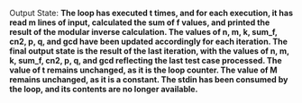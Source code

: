 Output State: **The loop has executed t times, and for each execution, it has read m lines of input, calculated the sum of f values, and printed the result of the modular inverse calculation. The values of n, m, k, sum_f, cn2, p, q, and gcd have been updated accordingly for each iteration. The final output state is the result of the last iteration, with the values of n, m, k, sum_f, cn2, p, q, and gcd reflecting the last test case processed. The value of t remains unchanged, as it is the loop counter. The value of M remains unchanged, as it is a constant. The stdin has been consumed by the loop, and its contents are no longer available.**